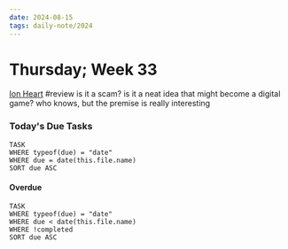 ```yaml
---
date: 2024-08-15
tags: daily-note/2024
---
```


#  Thursday; Week  33

[Ion Heart](https://www.backerkit.com/c/projects/parable-games/ion-heart-a-cozy-solo-mech-ttrpg) #review 
	is it a scam? is it a neat idea that might become a digital game? who knows, but the premise is really interesting  

### Today's Due Tasks

```dataview
TASK 
WHERE typeof(due) = "date"
WHERE due = date(this.file.name)
SORT due ASC
```

#### Overdue

```dataview
TASK 
WHERE typeof(due) = "date"
WHERE due < date(this.file.name)
WHERE !completed
SORT due ASC
```
